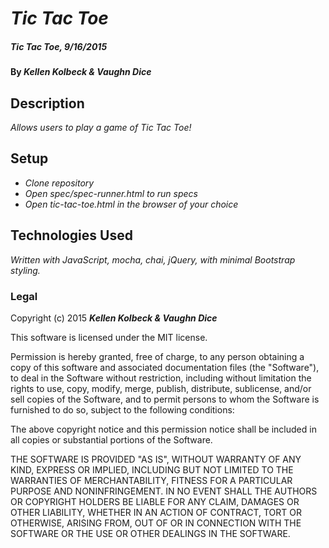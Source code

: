 # _Tic Tac Toe_

##### _Tic Tac Toe, 9/16/2015_

#### By _**Kellen Kolbeck & Vaughn Dice**_

## Description

_Allows users to play a game of Tic Tac Toe!_

## Setup

* _Clone repository_
* _Open spec/spec-runner.html to run specs_
* _Open tic-tac-toe.html in the browser of your choice_

## Technologies Used

_Written with JavaScript, mocha, chai, jQuery, with minimal Bootstrap styling._

### Legal


Copyright (c) 2015 **_Kellen Kolbeck & Vaughn Dice_**

This software is licensed under the MIT license.

Permission is hereby granted, free of charge, to any person obtaining a copy
of this software and associated documentation files (the "Software"), to deal
in the Software without restriction, including without limitation the rights
to use, copy, modify, merge, publish, distribute, sublicense, and/or sell
copies of the Software, and to permit persons to whom the Software is
furnished to do so, subject to the following conditions:

The above copyright notice and this permission notice shall be included in
all copies or substantial portions of the Software.

THE SOFTWARE IS PROVIDED "AS IS", WITHOUT WARRANTY OF ANY KIND, EXPRESS OR
IMPLIED, INCLUDING BUT NOT LIMITED TO THE WARRANTIES OF MERCHANTABILITY,
FITNESS FOR A PARTICULAR PURPOSE AND NONINFRINGEMENT. IN NO EVENT SHALL THE
AUTHORS OR COPYRIGHT HOLDERS BE LIABLE FOR ANY CLAIM, DAMAGES OR OTHER
LIABILITY, WHETHER IN AN ACTION OF CONTRACT, TORT OR OTHERWISE, ARISING FROM,
OUT OF OR IN CONNECTION WITH THE SOFTWARE OR THE USE OR OTHER DEALINGS IN
THE SOFTWARE.
